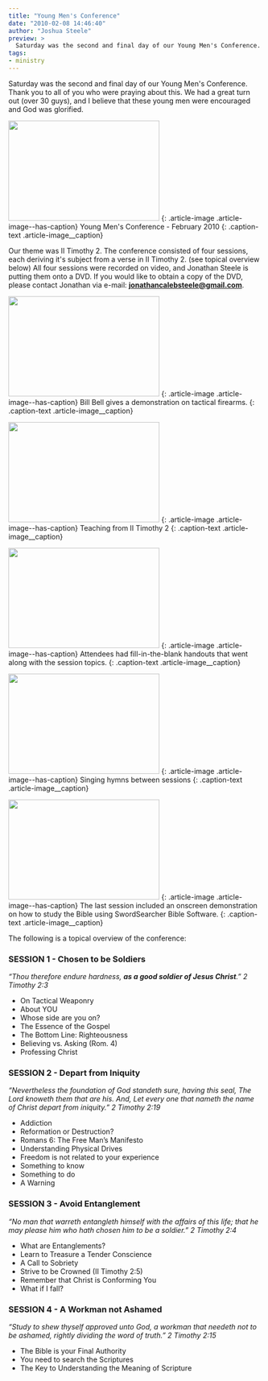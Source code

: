 ```yaml
---
title: "Young Men's Conference"
date: "2010-02-08 14:46:40"
author: "Joshua Steele"
preview: >
  Saturday was the second and final day of our Young Men's Conference. Thank you to all of you who were praying about this. We had a great turn out (over 30 guys), and I believe that these young men were encouraged and God was glorified.
tags:
- ministry
---
```


Saturday was the second and final day of our Young Men's Conference. Thank you to all of you who were praying about this. We had a great turn out (over 30 guys), and I believe that these young men were encouraged and God was glorified.

<a href="//d21yo20tm8bmc2.cloudfront.net/2010/02/DSC_8531.jpg"><img class="size-medium wp-image-925 " title="DSC_8531" src="//d21yo20tm8bmc2.cloudfront.net/2010/02/DSC_8531-300x199.jpg" alt="" width="300" height="199" /></a>
{: .article-image .article-image--has-caption}
Young Men's Conference - February 2010
{: .caption-text .article-image__caption}

Our theme was II Timothy 2. The conference consisted of four sessions, each deriving it's subject from a verse in II Timothy 2. (see topical overview below) All four sessions were recorded on video, and Jonathan Steele is putting them onto a DVD. If you would like to obtain a copy of the DVD, please contact Jonathan via e-mail: <strong><a href="mailto:jonathancalebsteele@gmail.com">jonathancalebsteele@gmail.com</a></strong>.

<a href="//d21yo20tm8bmc2.cloudfront.net/2010/02/DSC_8524.jpg"><img class="size-medium wp-image-927" title="DSC_8524" src="//d21yo20tm8bmc2.cloudfront.net/2010/02/DSC_8524-300x199.jpg" alt="" width="300" height="199" /></a>
{: .article-image .article-image--has-caption}
Bill Bell gives a demonstration on tactical firearms.
{: .caption-text .article-image__caption}

<a href="//d21yo20tm8bmc2.cloudfront.net/2010/02/DSC_8535.jpg"><img class="size-medium wp-image-928" title="DSC_8535" src="//d21yo20tm8bmc2.cloudfront.net/2010/02/DSC_8535-300x199.jpg" alt="" width="300" height="199" /></a>
{: .article-image .article-image--has-caption}
Teaching from II Timothy 2
{: .caption-text .article-image__caption}

<a href="//d21yo20tm8bmc2.cloudfront.net/2010/02/DSC_8526.jpg"><img class="size-medium wp-image-929" title="DSC_8526" src="//d21yo20tm8bmc2.cloudfront.net/2010/02/DSC_8526-300x199.jpg" alt="" width="300" height="199" /></a>
{: .article-image .article-image--has-caption}
Attendees had fill-in-the-blank handouts that went along with the session topics.
{: .caption-text .article-image__caption}

<a href="//d21yo20tm8bmc2.cloudfront.net/2010/02/DSC_8533.jpg"><img class="size-medium wp-image-930" title="DSC_8533" src="//d21yo20tm8bmc2.cloudfront.net/2010/02/DSC_8533-300x199.jpg" alt="" width="300" height="199" /></a>
{: .article-image .article-image--has-caption}
Singing hymns between sessions
{: .caption-text .article-image__caption}

<a href="//d21yo20tm8bmc2.cloudfront.net/2010/02/DSC_8549.jpg"><img class="size-medium wp-image-931" title="DSC_8549" src="//d21yo20tm8bmc2.cloudfront.net/2010/02/DSC_8549-300x199.jpg" alt="" width="300" height="199" /></a>
{: .article-image .article-image--has-caption}
The last session included an onscreen demonstration on how to study the Bible using SwordSearcher Bible Software.
{: .caption-text .article-image__caption}

The following is a topical overview of the conference:

### SESSION 1 - Chosen to be Soldiers

*“Thou therefore endure hardness, **as a good soldier of Jesus Christ**.” 2 Timothy 2:3*

* On Tactical Weaponry
* About YOU
* Whose side are you on?
* The Essence of the Gospel
* The Bottom Line: Righteousness
* Believing vs. Asking (Rom. 4)
* Professing Christ

### SESSION 2 - Depart from Iniquity

*“Nevertheless the foundation of God standeth sure, having this seal, The Lord knoweth them that are his. And, Let every one that nameth the name of Christ depart from iniquity.” 2 Timothy 2:19*

* Addiction
* Reformation or Destruction?
* Romans 6: The Free Man’s Manifesto
* Understanding Physical Drives
* Freedom is not related to your experience
* Something to know
* Something to do
* A Warning

### SESSION 3 - Avoid Entanglement

*“No man that warreth entangleth himself with the affairs of this life; that he may please him who hath chosen him to be a soldier.” 2 Timothy 2:4*

* What are Entanglements?
* Learn to Treasure a Tender Conscience
* A Call to Sobriety
* Strive to be Crowned (II Timothy 2:5)
* Remember that Christ is Conforming You
* What if I fall?

### SESSION 4 - A Workman not Ashamed

*“Study to shew thyself approved unto God, a workman that needeth not to be ashamed, rightly dividing the word of truth.” 2 Timothy 2:15*

* The Bible is your Final Authority
* You need to search the Scriptures
* The Key to Understanding the Meaning of Scripture
